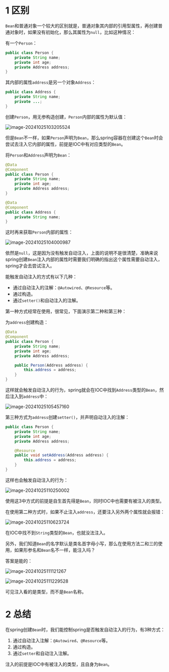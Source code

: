 # 1 区别

`Bean`和普通对象一个较大的区别就是，普通对象其内部的引用型属性，再创建普通对象时，如果没有初始化，那么其属性为`null`，比如这种情况：

有一个`Person`：

```java
public class Person {
    private String name;
    private int age;
    private Address address;
}
```

其内部的属性`address`是另一个对象`Address`：

```java
public class Address {
    private String name;
    private ...;
}
```

创建`Person`，用无参构造创建，`Person`内部的属性为默认值：

![image-20241025103205524](assets/image-20241025103205524.png)

但是`Bean`不一样，如果`Person`声明为`Bean`，那么spring容器在创建这个`Bean`时会尝试去注入它内部的属性，前提是IOC中有对应类型的`Bean`。

将`Person`和`Address`声明为`Bean`：

```java
@Data
@Component
public class Person {
    private String name;
    private int age;
    private Address address;
}

@Data
@Component
public class Address {
    private String name;
}
```

这时再来获取`Person`内部的属性：

![image-20241025104000987](assets/image-20241025104000987.png)

依然是`null`，这是因为没有触发自动注入，上面的说明不是很清楚，准确来说spring创建`Bean`注入内部的属性时需要我们明确的指出这个属性需要自动注入，spring才会去尝试注入。

能触发自动注入的方式有以下几种：

- 通过自动注入的注解：`@Autowired`、`@Resource`等。
- 通过构造。
- 通过`setter()`和自动注入的注解。

第一种方式经常在使用，很常见，下面演示第二种和第三种：

为`address`创建构造：

```java
@Data
@Component
public class Person {
    private String name;
    private int age;
    private Address address;

    public Person(Address address) {
        this.address = address;
    }
}
```

这样就会触发自动注入的行为，spring就会在IOC中找到`Address`类型的`Bean`，然后注入到`address`中：

![image-20241025105457160](assets/image-20241025105457160.png)

第三种方式为`address`创建`setter()`，并声明自动注入的注解：

```java
public class Person {
    private String name;
    private int age;
    private Address address;

    @Resource
    public void setAddress(Address address) {
        this.address = address;
    }
}
```

这样也会触发自动注入的行为：

![image-20241025110250002](assets/image-20241025110250002.png)

使用这3中方式的前提是自生首先得是`Bean`，同时IOC中也需要有被注入的类型。

在使用第二种方式时，如果不止注入`address`，还要注入另外两个属性就会报错：

![image-20241025110623724](assets/image-20241025110623724.png)

在IOC中找不到`String`类型的`Bean`，也就没法注入。

另外，我们知道`Bean`的名字默认是类名首字母小写，那么在使用方法二和三的使用，如果形参名和`Bean`名不一样，能注入吗？

答案是能的：

![image-20241025111121267](assets/image-20241025111121267.png)

![image-20241025111229528](assets/image-20241025111229528.png)

可见注入看的是类型，而不是`Bean`名称。



# 2 总结

在spring创建`Bean`时，我们能控制spring是否触发自动注入的行为，有3种方式：

1. 通过自动注入注解：`@Autowired`、`@Resource`等。
2. 通过构造。
3. 通过`setter`和自动注入注解。

注入的前提是IOC中有被注入的类型，且自身为`Bean`。